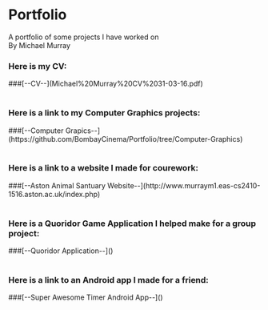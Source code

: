 # Portfolio
A portfolio of some projects I have worked on</br>
By Michael Murray</br>
<h3>Here is my CV:</h3>
###[--CV--](Michael%20Murray%20CV%2031-03-16.pdf)</br></br>
<h3>Here is a link to my Computer Graphics projects:</h3>
###[--Computer Grapics--](https://github.com/BombayCinema/Portfolio/tree/Computer-Graphics)</br></br>
<h3>Here is a link to a website I made for courework:</h3>
###[--Aston Animal Santuary Website--](http://www.murraym1.eas-cs2410-1516.aston.ac.uk/index.php)</br></br>
<h3>Here is a Quoridor Game Application I helped make for a group project:</h3>
###[--Quoridor Application--]()</br></br>
<h3>Here is a link to an Android app I made for a friend:</h3>
###[--Super Awesome Timer Android App--]()</br></br>

